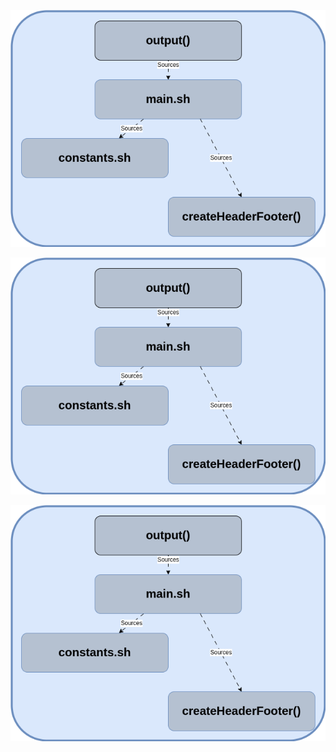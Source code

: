 ![Output Architecture Diagram](docs/diagrams/output.png?raw=true "Title")

![Output_Architecture_Diagram](docs/diagrams/output.png?raw=true)

![Output_Architecture_Diagram](docs/diagrams/output.png)
